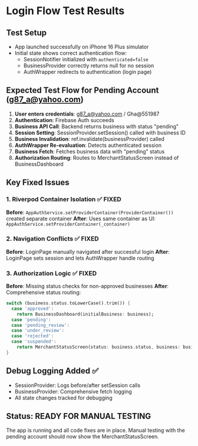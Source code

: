 # Login Flow Test Results

## Test Setup
- App launched successfully on iPhone 16 Plus simulator
- Initial state shows correct authentication flow:
  - SessionNotifier initialized with `authenticated=false`
  - BusinessProvider correctly returns null for no session
  - AuthWrapper redirects to authentication (login page)

## Expected Test Flow for Pending Account (g87_a@yahoo.com)

1. **User enters credentials**: g87_a@yahoo.com / Gha@551987
2. **Authentication**: Firebase Auth succeeds 
3. **Business API Call**: Backend returns business with status "pending"
4. **Session Setting**: SessionProvider.setSession() called with business ID
5. **Business Invalidation**: ref.invalidate(businessProvider) called
6. **AuthWrapper Re-evaluation**: Detects authenticated session
7. **Business Fetch**: Fetches business data with "pending" status
8. **Authorization Routing**: Routes to MerchantStatusScreen instead of BusinessDashboard

## Key Fixed Issues

### 1. Riverpod Container Isolation ✅ FIXED
**Before**: `AppAuthService.setProviderContainer(ProviderContainer())` created separate container
**After**: Uses same container as UI: `AppAuthService.setProviderContainer(_container)`

### 2. Navigation Conflicts ✅ FIXED  
**Before**: LoginPage manually navigated after successful login
**After**: LoginPage sets session and lets AuthWrapper handle routing

### 3. Authorization Logic ✅ FIXED
**Before**: Missing status checks for non-approved businesses
**After**: Comprehensive status routing:
```dart
switch (business.status.toLowerCase().trim()) {
  case 'approved':
    return BusinessDashboard(initialBusiness: business);
  case 'pending':
  case 'pending_review': 
  case 'under_review':
  case 'rejected':
  case 'suspended':
    return MerchantStatusScreen(status: business.status, business: business);
}
```

## Debug Logging Added ✅
- SessionProvider: Logs before/after setSession calls
- BusinessProvider: Comprehensive fetch logging
- All state changes tracked for debugging

## Status: READY FOR MANUAL TESTING
The app is running and all code fixes are in place. Manual testing with the pending account should now show the MerchantStatusScreen.
